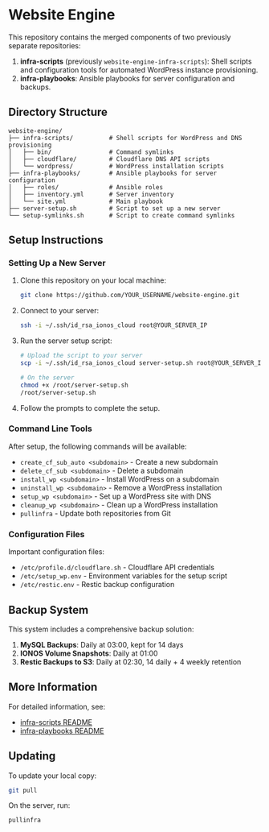 # Website Engine

This repository contains the merged components of two previously separate repositories:

1. **infra-scripts** (previously `website-engine-infra-scripts`): Shell scripts and configuration tools for automated WordPress instance provisioning.
2. **infra-playbooks**: Ansible playbooks for server configuration and backups.

## Directory Structure

```
website-engine/
├── infra-scripts/          # Shell scripts for WordPress and DNS provisioning
│   ├── bin/                # Command symlinks
│   ├── cloudflare/         # Cloudflare DNS API scripts
│   └── wordpress/          # WordPress installation scripts
├── infra-playbooks/        # Ansible playbooks for server configuration
│   ├── roles/              # Ansible roles
│   ├── inventory.yml       # Server inventory
│   └── site.yml            # Main playbook
├── server-setup.sh         # Script to set up a new server
└── setup-symlinks.sh       # Script to create command symlinks
```

## Setup Instructions

### Setting Up a New Server

1. Clone this repository on your local machine:
   ```bash
   git clone https://github.com/YOUR_USERNAME/website-engine.git
   ```

2. Connect to your server:
   ```bash
   ssh -i ~/.ssh/id_rsa_ionos_cloud root@YOUR_SERVER_IP
   ```

3. Run the server setup script:
   ```bash
   # Upload the script to your server
   scp -i ~/.ssh/id_rsa_ionos_cloud server-setup.sh root@YOUR_SERVER_IP:/root/
   
   # On the server
   chmod +x /root/server-setup.sh
   /root/server-setup.sh
   ```

4. Follow the prompts to complete the setup.

### Command Line Tools

After setup, the following commands will be available:

- `create_cf_sub_auto <subdomain>` - Create a new subdomain
- `delete_cf_sub <subdomain>` - Delete a subdomain
- `install_wp <subdomain>` - Install WordPress on a subdomain
- `uninstall_wp <subdomain>` - Remove a WordPress installation
- `setup_wp <subdomain>` - Set up a WordPress site with DNS
- `cleanup_wp <subdomain>` - Clean up a WordPress installation
- `pullinfra` - Update both repositories from Git

### Configuration Files

Important configuration files:

- `/etc/profile.d/cloudflare.sh` - Cloudflare API credentials
- `/etc/setup_wp.env` - Environment variables for the setup script
- `/etc/restic.env` - Restic backup configuration

## Backup System

This system includes a comprehensive backup solution:

1. **MySQL Backups**: Daily at 03:00, kept for 14 days
2. **IONOS Volume Snapshots**: Daily at 01:00
3. **Restic Backups to S3**: Daily at 02:30, 14 daily + 4 weekly retention

## More Information

For detailed information, see:
- [infra-scripts README](./infra-scripts/README.md)
- [infra-playbooks README](./infra-playbooks/README.md)

## Updating

To update your local copy:

```bash
git pull
```

On the server, run:

```bash
pullinfra
```